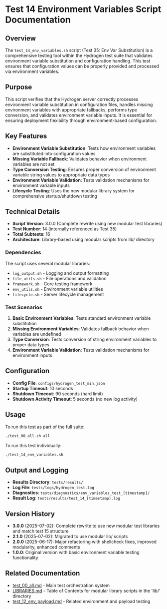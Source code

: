 # Test 14 Environment Variables Script Documentation

## Overview

The `test_14_env_variables.sh` script (Test 35: Env Var Substitution) is a comprehensive testing tool within the Hydrogen test suite that validates environment variable substitution and configuration handling. This test ensures that configuration values can be properly provided and processed via environment variables.

## Purpose

This script verifies that the Hydrogen server correctly processes environment variable substitution in configuration files, handles missing environment variables with appropriate fallbacks, performs type conversion, and validates environment variable inputs. It is essential for ensuring deployment flexibility through environment-based configuration.

## Key Features

- **Environment Variable Substitution**: Tests how environment variables are substituted into configuration values
- **Missing Variable Fallback**: Validates behavior when environment variables are not set
- **Type Conversion Testing**: Ensures proper conversion of environment variable string values to appropriate data types
- **Environment Variable Validation**: Tests validation mechanisms for environment variable inputs
- **Lifecycle Testing**: Uses the new modular library system for comprehensive startup/shutdown testing

## Technical Details

- **Script Version**: 3.0.0 (Complete rewrite using new modular test libraries)
- **Test Number**: 14 (internally referenced as Test 35)
- **Total Subtests**: 16
- **Architecture**: Library-based using modular scripts from lib/ directory

### Dependencies

The script uses several modular libraries:

- `log_output.sh` - Logging and output formatting
- `file_utils.sh` - File operations and validation
- `framework.sh` - Core testing framework
- `env_utils.sh` - Environment variable utilities
- `lifecycle.sh` - Server lifecycle management

### Test Scenarios

1. **Basic Environment Variables**: Tests standard environment variable substitution
2. **Missing Environment Variables**: Validates fallback behavior when variables are undefined
3. **Type Conversion**: Tests conversion of string environment variables to proper data types
4. **Environment Variable Validation**: Tests validation mechanisms for environment inputs

## Configuration

- **Config File**: `configs/hydrogen_test_min.json`
- **Startup Timeout**: 10 seconds
- **Shutdown Timeout**: 90 seconds (hard limit)
- **Shutdown Activity Timeout**: 5 seconds (no new log activity)

## Usage

To run this test as part of the full suite:

```bash
./test_00_all.sh all
```

To run this test individually:

```bash
./test_14_env_variables.sh
```

## Output and Logging

- **Results Directory**: `tests/results/`
- **Log File**: `tests/logs/hydrogen_test.log`
- **Diagnostics**: `tests/diagnostics/env_variables_test_[timestamp]/`
- **Result Log**: `tests/results/test_14_[timestamp].log`

## Version History

- **3.0.0** (2025-07-02): Complete rewrite to use new modular test libraries and match test 15 structure
- **2.1.0** (2025-07-02): Migrated to use modular lib/ scripts
- **2.0.0** (2025-06-17): Major refactoring with shellcheck fixes, improved modularity, enhanced comments
- **1.0.0**: Original version with basic environment variable testing functionality

## Related Documentation

- [test_00_all.md](test_00_all.md) - Main test orchestration system
- [LIBRARIES.md](LIBRARIES.md) - Table of Contents for modular library scripts in the 'lib/' directory
- [test_12_env_payload.md](test_12_env_payload.md) - Related environment and payload testing
